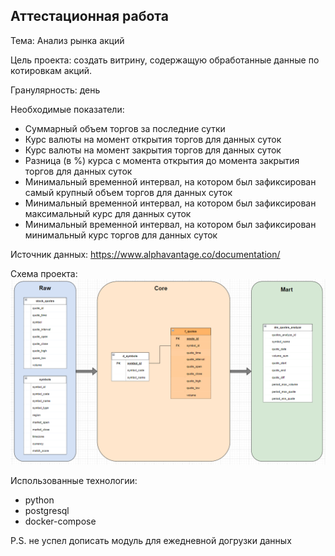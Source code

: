 ## Аттестационная работа
Тема: Анализ рынка акций

Цель проекта: создать витрину, содержащую обработанные данные по котировкам акций.

Гранулярность: день

Необходимые показатели:
 - Суммарный объем торгов за последние сутки
 - Курс валюты на момент открытия торгов для данных суток
 - Курс валюты на момент закрытия торгов для данных суток
 - Разница (в %) курса с момента открытия до момента закрытия торгов для данных суток
 - Минимальный временной интервал, на котором был зафиксирован самый крупный объем торгов для данных суток
 - Минимальный временной интервал, на котором был зафиксирован максимальный курс для данных суток
 - Минимальный временной интервал, на котором был зафиксирован минимальный курс торгов для данных суток

Источник данных: https://www.alphavantage.co/documentation/

Схема проекта:
![Схема проекта](/src/scheme.png)

Использованные технологии:
 - python
 - postgresql
 - docker-compose

P.S. не успел дописать модуль для ежедневной догрузки данных
